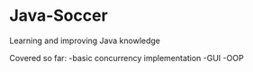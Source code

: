 # Java-Soccer
Learning and improving Java knowledge

Covered so far: 
-basic concurrency implementation
-GUI 
-OOP
